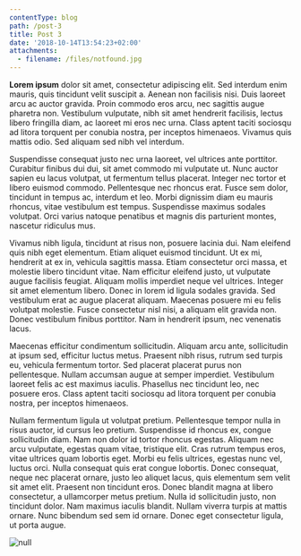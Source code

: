 ```yaml
---
contentType: blog
path: /post-3
title: Post 3
date: '2018-10-14T13:54:23+02:00'
attachments:
  - filename: /files/notfound.jpg
---
```

**Lorem ipsum** dolor sit amet, consectetur adipiscing elit. Sed interdum enim mauris, quis tincidunt velit suscipit a. Aenean non facilisis nisi. Duis laoreet arcu ac auctor gravida. Proin commodo eros arcu, nec sagittis augue pharetra non. Vestibulum vulputate, nibh sit amet hendrerit facilisis, lectus libero fringilla diam, ac laoreet mi eros nec urna. Class aptent taciti sociosqu ad litora torquent per conubia nostra, per inceptos himenaeos. Vivamus quis mattis odio. Sed aliquam sed nibh vel interdum.

Suspendisse consequat justo nec urna laoreet, vel ultrices ante porttitor. Curabitur finibus dui dui, sit amet commodo mi vulputate ut. Nunc auctor sapien eu lacus volutpat, ut fermentum tellus placerat. Integer nec tortor et libero euismod commodo. Pellentesque nec rhoncus erat. Fusce sem dolor, tincidunt in tempus ac, interdum et leo. Morbi dignissim diam eu mauris rhoncus, vitae vestibulum est tempus. Suspendisse maximus sodales volutpat. Orci varius natoque penatibus et magnis dis parturient montes, nascetur ridiculus mus.

Vivamus nibh ligula, tincidunt at risus non, posuere lacinia dui. Nam eleifend quis nibh eget elementum. Etiam aliquet euismod tincidunt. Ut ex mi, hendrerit at ex in, vehicula sagittis massa. Etiam consectetur orci massa, et molestie libero tincidunt vitae. Nam efficitur eleifend justo, ut vulputate augue facilisis feugiat. Aliquam mollis imperdiet neque vel ultrices. Integer sit amet elementum libero. Donec in lorem id ligula sodales gravida. Sed vestibulum erat ac augue placerat aliquam. Maecenas posuere mi eu felis volutpat molestie. Fusce consectetur nisl nisi, a aliquam elit gravida non. Donec vestibulum finibus porttitor. Nam in hendrerit ipsum, nec venenatis lacus.

Maecenas efficitur condimentum sollicitudin. Aliquam arcu ante, sollicitudin at ipsum sed, efficitur luctus metus. Praesent nibh risus, rutrum sed turpis eu, vehicula fermentum tortor. Sed placerat placerat purus non pellentesque. Nullam accumsan augue at semper imperdiet. Vestibulum laoreet felis ac est maximus iaculis. Phasellus nec tincidunt leo, nec posuere eros. Class aptent taciti sociosqu ad litora torquent per conubia nostra, per inceptos himenaeos.

Nullam fermentum ligula ut volutpat pretium. Pellentesque tempor nulla in risus auctor, id cursus leo pretium. Suspendisse id rhoncus ex, congue sollicitudin diam. Nam non dolor id tortor rhoncus egestas. Aliquam nec arcu vulputate, egestas quam vitae, tristique elit. Cras rutrum tempus eros, vitae ultrices quam lobortis eget. Morbi eu felis ultrices, egestas nunc vel, luctus orci. Nulla consequat quis erat congue lobortis. Donec consequat, neque nec placerat ornare, justo leo aliquet lacus, quis elementum sem velit sit amet elit. Praesent non tincidunt eros. Donec blandit magna at libero consectetur, a ullamcorper metus pretium. Nulla id sollicitudin justo, non tincidunt dolor. Nam maximus iaculis blandit. Nullam viverra turpis at mattis ornare. Nunc bibendum sed sem id ornare. Donec eget consectetur ligula, ut porta augue.

![null](/files/notfound.jpg)
